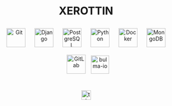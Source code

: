 <br clear="both">
<h1 align="center">XEROTTIN</h1>

<div align="left">
<div align="center">    
<img style="margin: 10px" src="https://profilinator.rishav.dev/skills-assets/git-scm-icon.svg" alt="Git" height="50">  
<img style="margin: 10px" src="https://profilinator.rishav.dev/skills-assets/django-original.svg" alt="Django" height="50" > 
<img style="margin: 10px" src="https://profilinator.rishav.dev/skills-assets/postgresql-original-wordmark.svg" alt="PostgreSQL" height="50">  
<img style="margin: 10px" src="https://profilinator.rishav.dev/skills-assets/python-original.svg" alt="Python" height="50"> 
<img style="margin: 10px" src="https://profilinator.rishav.dev/skills-assets/docker-original-wordmark.svg" alt="Docker" height="50">  
<img style="margin: 10px" src="https://profilinator.rishav.dev/skills-assets/mongodb-original-wordmark.svg" alt="MongoDB" height="50" > 
<img style="margin: 10px" src="https://profilinator.rishav.dev/skills-assets/gitlab.svg" alt="GitLab" height="50">  
<img width="48" height="48" src="https://img.icons8.com/color-glass/48/bulma-io.png" alt="bulma-io"/>
</div>
</div>
<br>  
<br>  
<div align="left">
<div align="center">  
  <a href="https://t.me/xerottin" target="_blank">
    <img src="https://img.shields.io/static/v1?message=Telegram&logo=telegram&label=&color=2CA5E0&logoColor=white&labelColor=&style=for-the-badge" height="25" alt="telegram logo" />
  </a>
</div>
</div>





